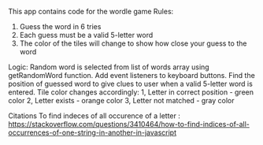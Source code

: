 This app contains code for the wordle game
Rules:
1. Guess the word in 6 tries
2. Each guess must be a valid 5-letter word
3. The color of the tiles will change to show how close your guess to the word

Logic:
Random word is selected from list of words array using getRandomWord function.
Add event listeners to keyboard buttons.
Find the position of guessed word to give clues to user when a valid 5-letter word is entered.
Tile color changes accordingly:
1, Letter in correct position - green color
2, Letter exists - orange color
3, Letter not matched - gray color

Citations
To find indeces of all occurence of a letter :
https://stackoverflow.com/questions/3410464/how-to-find-indices-of-all-occurrences-of-one-string-in-another-in-javascript 



